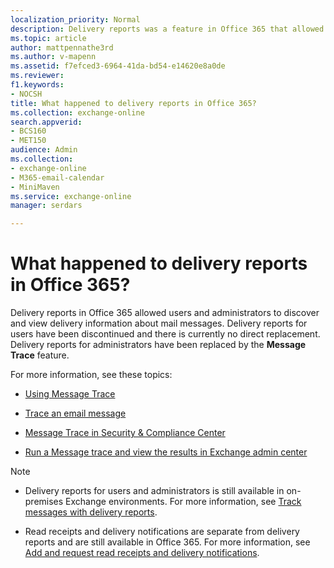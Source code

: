 ```yaml
---
localization_priority: Normal
description: Delivery reports was a feature in Office 365 that allowed users and administrators to discover and view delivery information about messages.
ms.topic: article
author: mattpennathe3rd
ms.author: v-mapenn
ms.assetid: f7efced3-6964-41da-bd54-e14620e8a0de
ms.reviewer: 
f1.keywords:
- NOCSH
title: What happened to delivery reports in Office 365?
ms.collection: exchange-online
search.appverid:
- BCS160
- MET150
audience: Admin
ms.collection: 
- exchange-online
- M365-email-calendar
- MiniMaven
ms.service: exchange-online
manager: serdars

---
```


# What happened to delivery reports in Office 365?

Delivery reports in Office 365 allowed users and administrators to discover and view delivery information about mail messages. Delivery reports for users have been discontinued and there is currently no direct replacement. Delivery reports for administrators have been replaced by the **Message Trace** feature.

For more information, see these topics:

- [Using Message Trace](https://support.office.com/article/bbf5a330-e83f-43d1-9d51-cfd17d576dd8.aspx)

- [Trace an email message](https://go.microsoft.com/fwlink/p/?linkid=282262)

- [Message Trace in Security & Compliance Center](https://docs.microsoft.com/office365/securitycompliance/message-trace-scc?redirectSourcePath=%252farticle%252f3e64f99d-ac33-4aba-91c5-9cb4ca476803)

- [Run a Message trace and view the results in Exchange admin center](https://docs.microsoft.com/exchange/monitoring/trace-an-email-message/run-a-message-trace-and-view-results)

> [!NOTE]
>
> - Delivery reports for users and administrators is still available in on-premises Exchange environments. For more information, see [Track messages with delivery reports](https://docs.microsoft.com/Exchange/mail-flow/transport-logs/track-messages-with-delivery-reports).
>
> - Read receipts and delivery notifications are separate from delivery reports and are still available in Office 365. For more information, see [Add and request read receipts and delivery notifications](https://support.office.com/article/a34bf70a-4c2c-4461-b2a1-12e4a7a92141.aspx).
